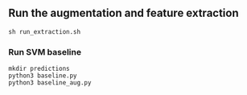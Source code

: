 ## Run the augmentation and feature extraction
```
sh run_extraction.sh
```

### Run SVM baseline
```
mkdir predictions
python3 baseline.py
python3 baseline_aug.py
```
